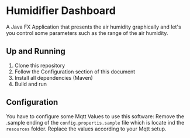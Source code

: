 # Humidifier Dashboard
A Java FX Application that presents the air humidity graphically and let's you control some parameters such as the
range of the air humidity.

## Up and Running

1. Clone this repository
2. Follow the Configuration section of this document
3. Install all dependencies (Maven)
4. Build and run


## Configuration

You have to configure some Mqtt Values to use this software:
Remove the .sample ending of the `config.propertis.sample` file which is locate ind the `resources` folder.
Replace the values according to your Mqtt setup.


